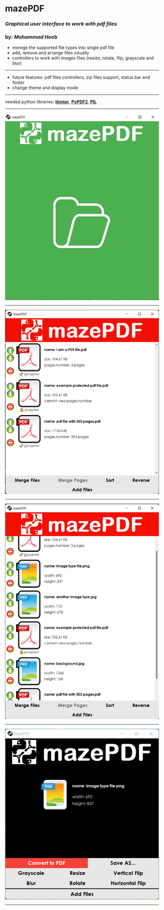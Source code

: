 # **mazePDF**
### _Graphical user interface to work with pdf files_
### by: ***Mohammad Heeb***

+ merege the supported file types into single pdf file
+ add, remove and arrange files visually
+ controllers to work with images files (resize, rotate, flip, grayscale and blur)

***

+ future features: pdf files controllers, zip files support, status bar and footer
+ change theme and display mode

***

needed python libraries: [**tkinter**](https://docs.python.org/3/library/tkinter.html), [**PyPDF2**](https://pypi.org/project/PyPDF2/), [**PIL**](https://pypi.org/project/Pillow/)

***
![image](./assets/screenshots/maze_pdf_1.png)
***
![image](./assets/screenshots/maze_pdf_2.png)
***
![image](./assets/screenshots/maze_pdf_3.png)
***
![image](./assets/screenshots/maze_pdf_4.png)
***
